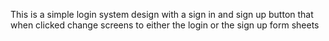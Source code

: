 This is a simple login system design with a sign in and sign up button that when clicked change screens to either the login or the sign up form sheets
